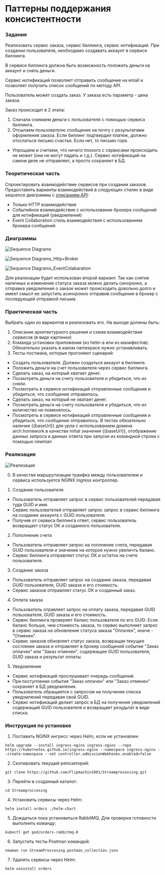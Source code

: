 # Паттерны поддержания консистентности

### Задание
Реализовать сервис заказа, сервис биллинга, сервис нотификаций.
При создании пользователя, необходимо создавать аккаунт в сервисе биллинга. 

В сервисе биллинга должна быть возможность положить деньги на аккаунт и снять деньги.

Сервис нотификаций позволяет отправить сообщение на email и позволяет получить список сообщений по методу API.

Пользователь может создать заказ. У заказа есть параметр - цена заказа.

Заказ происходит в 2 этапа:
1. Сначала снимаем деньги с пользователя с помощью сервиса биллинга.
2. Отсылаем пользователю сообщение на почту с результатами оформления заказа. Если биллинг подтвердил платеж, должно отослаться письмо счастья. Если нет, то письмо горя.
* Упрощаем и считаем, что ничего плохого с сервисами происходить не может (они не могут падать и т.д.). Сервис нотификаций на самом деле не отправляет, а просто сохраняет в БД.

### Теоритическая часть
Спроектировать взаимодействие сервисов при создании заказов. 
Предоставить варианты взаимодействий в следующих стилях в виде sequence диаграммы с [описанием API](https://github.com/Flipmachin1001/Streamporocessing/tree/main/API%20Description):
* Только HTTP взаимодействие
* Событийное взаимодействие с использование брокера сообщений для нотификаций (уведомлений)
* Event Collaboration cтиль взаимодействия с использованием брокера сообщений

### Диаграммы
![Sequence Diagrams](https://user-images.githubusercontent.com/60660331/189902157-d3b550da-fd3f-42f2-b827-4c26d657cf2a.png)

![Sequence Diagrams_Http+Broker](https://user-images.githubusercontent.com/60660331/189904487-983723c0-adfd-4afb-914b-442baaf10d6f.png)

![Sequence Diagrams_EventColabaration](https://user-images.githubusercontent.com/60660331/189903265-1ab4ee4d-96c5-4753-ba84-5e1f1ff97143.png)

Для реализации будет использован второй вариант. Так как снятие наличных и изменение статуса заказа можно делать синхронно, а отправка уведомления о заказе может происходить довольно долго и имеет смысл ее запустить асинхронно отправив сообщение в брокер с последующей отправкой письма.

### Практическая часть
Выбрать один из вариантов и реализовать его.
На выходе должны быть: 
1. Описание архитектурного решения и схема взаимодействия сервисов (в виде картинки)
2. Команда установки приложения (из helm-а или из манифестов). Обязательно указать в каком namespace нужно устанавливать.
3. Тесты постмана, которые прогоняют сценарий:
* Создать пользователя. Должен создаться аккаунт в биллинге.
* Положить деньги на счет пользователя через сервис биллинга.
* Сделать заказ, на который хватает денег.
* Посмотреть деньги на счету пользователя и убедиться, что их сняли.
* Посмотреть в сервисе нотификаций отправленные сообщения и убедиться, что сообщение отправилось.
* Сделать заказ, на который не хватает денег.
* Посмотреть деньги на счету пользователя и убедиться, что их количество не поменялось.
* Посмотреть в сервисе нотификаций отправленные сообщения и убедиться, что сообщение отправилось.
В тестах обязательно наличие {{baseUrl}} для урла с использованием домена arch.homework в качестве initial значения {{baseUrl}},
отображение данных запроса и данных ответа при запуске из командной строки с помощью newman

### Реализация

![Реализация](https://user-images.githubusercontent.com/60660331/189918475-e29ffcea-9232-407d-a503-52a005cae6b7.png)

0. В качестве маршрутизации траифка между пользователем и сервиса используется NGINX Ingress контроллер.

2. Создание пользователя. 
* Пользователь отправляет запрос в сервис пользователей передавая туда GUID и имя.
* Сервис пользователей отправляет запрос запрос в сервис биллинга на создание аккаунта с GUID пользователя.
* Получив от сервиса биллинга ответ, сервис пользователь возвращает статус ОК и созданного пользователя.
  
2. Пополнение счета
* Пользователь отправляет запрос на поплнение счета, передавая GUID пользователя и значение на которое нужно увеличть баланс.  
* Сервис биллинга отправляет статус ОК и остаток на счете пользователя.
  
3. Создание заказа
* Пользователь отправляет запрос на создание заказа, передавая GUID пользователя, GUID заказа и его стоимость.
* Сервис заказов отправляет статус ОК и созданный заказ.
  
4. Оплата заказа
* Пользователь отравляет запрос на оплату заказа, передавая GUID пользователя, GUID заказа и его стоимость.
* Сервис биллинга проверяет баланс пользователя по его GUID. Если баланс больше, чем стоимость заказа, то сервис выполняет запрос в сервис заказа на обновление статуса заказа "Оплачен", иначе - "Отменен". 
* Сервис заказов обновляет статус заказа, возвращая текущее состояние заказа и отправляет в брокер сообщений событие "Заказ оплачен" или "Заказ отменен", содержащее GUID пользователя, GUID заказа и результат оплаты.
  
5. Уведомление
* Сервис нотификаций прослушивает очередь сообщений.
* При поступлении события "Заказ оплачен" или "Заказ отменен" сохраняет в БД уведомления.
* Пользователь обращается с запросом на получение списка уведомлений передавая свой GUID.
* Сервис нотификаций делает запрос в БД на получение уведомлений содержащий GUID пользователя и возвращает резудьтат в виде списка.

### Инструкция по установке
1. Поставить NGINX ингресс через Helm, если не установлен:
```
helm upgrade --install ingress-nginx ingress-nginx --repo https://kubernetes.github.io/ingress-nginx --namespace ingress-nginx --create-namespace --set controller.admissionWebhooks.enabled=false
```
2. Скопировать текущий репозиторий:
```
git clone https://github.com/Flipmachin1001/Streamprocessing.git
```
3. Перейти в созданный каталог:
```
cd Streamproccesing
```
4. Установить сервисы через Helm:
```
helm install orders ./helm-chart
```
5. Дождаться пока установиться RabbitMQ. Для проверки готовности выполнить команду:
```
kubectl get pod/orders-rabbitmq-0
```
6. Запустить тесты Postman командой:
```
newman run StreamProccesing.postman_collection.json
```
7. Удалить сервисы через Helm:
```
helm uninstall orders
```
